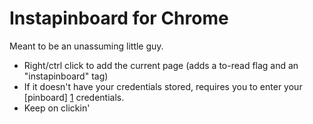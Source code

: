 Instapinboard for Chrome
========================

Meant to be an unassuming little guy. 

* Right/ctrl click to add the current page (adds a to-read flag and an "instapinboard" tag)
* If it doesn't have your credentials stored, requires you to enter your [pinboard] [1] credentials.
* Keep on clickin'

[1]: http://pinboard.in
